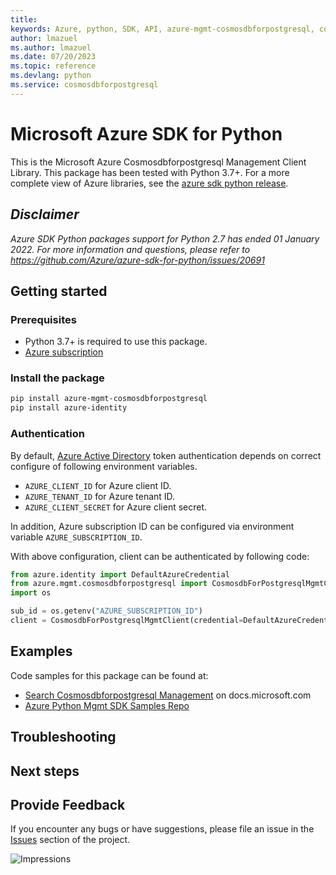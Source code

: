 ```yaml
---
title: 
keywords: Azure, python, SDK, API, azure-mgmt-cosmosdbforpostgresql, cosmosdbforpostgresql
author: lmazuel
ms.author: lmazuel
ms.date: 07/20/2023
ms.topic: reference
ms.devlang: python
ms.service: cosmosdbforpostgresql
---
```

# Microsoft Azure SDK for Python

This is the Microsoft Azure Cosmosdbforpostgresql Management Client Library.
This package has been tested with Python 3.7+.
For a more complete view of Azure libraries, see the [azure sdk python release](https://aka.ms/azsdk/python/all).

## _Disclaimer_

_Azure SDK Python packages support for Python 2.7 has ended 01 January 2022. For more information and questions, please refer to https://github.com/Azure/azure-sdk-for-python/issues/20691_

## Getting started

### Prerequisites

- Python 3.7+ is required to use this package.
- [Azure subscription](https://azure.microsoft.com/free/)

### Install the package

```bash
pip install azure-mgmt-cosmosdbforpostgresql
pip install azure-identity
```

### Authentication

By default, [Azure Active Directory](https://aka.ms/awps/aad) token authentication depends on correct configure of following environment variables.

- `AZURE_CLIENT_ID` for Azure client ID.
- `AZURE_TENANT_ID` for Azure tenant ID.
- `AZURE_CLIENT_SECRET` for Azure client secret.

In addition, Azure subscription ID can be configured via environment variable `AZURE_SUBSCRIPTION_ID`.

With above configuration, client can be authenticated by following code:

```python
from azure.identity import DefaultAzureCredential
from azure.mgmt.cosmosdbforpostgresql import CosmosdbForPostgresqlMgmtClient
import os

sub_id = os.getenv("AZURE_SUBSCRIPTION_ID")
client = CosmosdbForPostgresqlMgmtClient(credential=DefaultAzureCredential(), subscription_id=sub_id)
```

## Examples

Code samples for this package can be found at:
- [Search Cosmosdbforpostgresql Management](/samples/browse/?languages=python&term=Getting%20started%20-%20Managing&terms=Getting%20started%20-%20Managing) on docs.microsoft.com
- [Azure Python Mgmt SDK Samples Repo](https://aka.ms/azsdk/python/mgmt/samples)


## Troubleshooting

## Next steps

## Provide Feedback

If you encounter any bugs or have suggestions, please file an issue in the
[Issues](https://github.com/Azure/azure-sdk-for-python/issues)
section of the project. 


![Impressions](https://azure-sdk-impressions.azurewebsites.net/api/impressions/azure-sdk-for-python%2Fazure-mgmt-cosmosdbforpostgresql%2FREADME.png)

